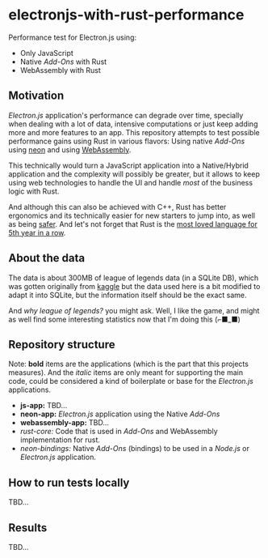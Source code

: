 # electronjs-with-rust-performance

Performance test for Electron.js using:

- Only JavaScript
- Native _Add-Ons_ with Rust
- WebAssembly with Rust

## Motivation

_Electron.js_ application's performance can degrade over time, specially when dealing with a lot of
data, intensive computations or just keep adding more and more features to an app. This repository
attempts to test possible performance gains using Rust in various flavors: Using native _Add-Ons_
using [neon](https://neon-bindings.com/) and using [WebAssembly](https://webassembly.org/).

This technically would turn a JavaScript application into a Native/Hybrid application and the
complexity will possibly be greater, but it allows to keep using web technologies to handle the UI
and handle _most_ of the business logic with Rust.

And although this can also be achieved with C++, Rust has better ergonomics and its technically
easier for new starters to jump into, as well as being
[safer](https://msrc-blog.microsoft.com/2019/07/22/why-rust-for-safe-systems-programming/). And
let's not forget that Rust is the
[most loved language for 5th year in a row](https://insights.stackoverflow.com/survey/2020#most-loved-dreaded-and-wanted).

## About the data

The data is about 300MB of league of legends data (in a SQLite DB), which was gotten originally from
[kaggle](https://www.kaggle.com/paololol/league-of-legends-ranked-matches) but the data used here
is a bit modified to adapt it into SQLite, but the information itself should be the exact same.

And _why league of legends?_ you might ask. Well, I like the game, and might as well find some
interesting statistics now that I'm doing this (⌐■_■)

## Repository structure

Note: **bold** items are the applications (which is the part that this projects measures). And the
_italic_ items are only meant for supporting the main code, could be considered a kind of
boilerplate or base for the _Electron.js_ applications.

- **js-app:** TBD...
- **neon-app:** _Electron.js_ application using the Native _Add-Ons_
- **webassembly-app:** TBD...
- _rust-core:_ Code that is used in _Add-Ons_ and WebAssembly implementation for rust.
- _neon-bindings:_ Native _Add-Ons_ (bindings) to be used in a _Node.js_ or _Electron.js_
  application.

## How to run tests locally

TBD...

## Results

TBD...

